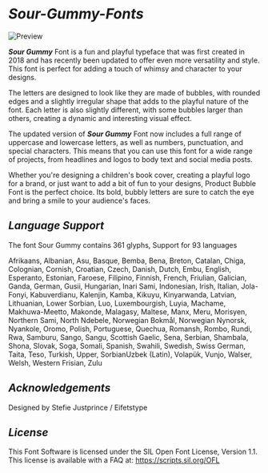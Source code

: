 # ***Sour-Gummy-Fonts***
![Preview](https://user-images.githubusercontent.com/123919967/232844727-61918f71-85c2-48ff-b7bf-f8bbb7309622.jpg)

***Sour Gummy*** Font is a fun and playful typeface that was first created in 2018 and has recently been updated to offer even more versatility and style. This font is perfect for adding a touch of whimsy and character to your designs.

The letters are designed to look like they are made of bubbles, with rounded edges and a slightly irregular shape that adds to the playful nature of the font. Each letter is also slightly different, with some bubbles larger than others, creating a dynamic and interesting visual effect.

The updated version of ***Sour Gummy*** Font now includes a full range of uppercase and lowercase letters, as well as numbers, punctuation, and special characters. This means that you can use this font for a wide range of projects, from headlines and logos to body text and social media posts.

Whether you're designing a children's book cover, creating a playful logo for a brand, or just want to add a bit of fun to your designs, Product Bubble Font is the perfect choice. Its bold, bubbly letters are sure to catch the eye and bring a smile to your audience's faces.

## ***Language Support***
The font Sour Gummy contains 361 glyphs, Support for 93 languages

Afrikaans, Albanian, Asu, Basque, Bemba, Bena, Breton, Catalan, Chiga, Colognian, Cornish, Croatian, Czech, Danish, Dutch, Embu, English, Esperanto, Estonian, Faroese, Filipino, Finnish, French, Friulian, Galician, Ganda, German, Gusii, Hungarian, Inari Sami, Indonesian, Irish, Italian, Jola-Fonyi, Kabuverdianu, Kalenjin, Kamba, Kikuyu, Kinyarwanda, Latvian, Lithuanian, Lower Sorbian, Luo, Luxembourgish, Luyia, Machame, Makhuwa-Meetto, Makonde, Malagasy, Maltese, Manx, Meru, Morisyen, Northern Sami, North Ndebele, Norwegian Bokmål, Norwegian Nynorsk, Nyankole, Oromo, Polish, Portuguese, Quechua, Romansh, Rombo, Rundi, Rwa, Samburu, Sango, Sangu, Scottish Gaelic, Sena, Serbian, Shambala, Shona, Slovak, Soga, Somali, Spanish, Swahili, Swedish, Swiss German, Taita, Teso, Turkish, Upper, SorbianUzbek (Latin), Volapük, Vunjo, Walser, Welsh, Western Frisian, Zulu

## ***Acknowledgements***
Designed by Stefie Justprince / Eifetstype

## ***License***
This Font Software is licensed under the SIL Open Font License, Version 1.1. This license is available with a FAQ at: https://scripts.sil.org/OFL
